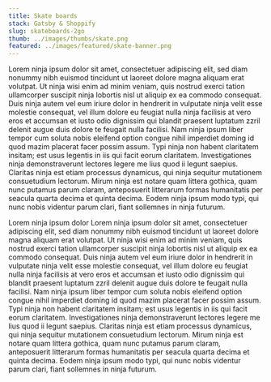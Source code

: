 ```yaml
---
title: Skate boards
stack: Gatsby & Shoppify
slug: skateboards-2go
thumb: ../images/thumbs/skate.png
featured: ../images/featured/skate-banner.png
---
```


Lorem ninja ipsum dolor sit amet, consectetuer adipiscing elit, sed diam nonummy nibh euismod tincidunt ut laoreet dolore magna aliquam erat volutpat. Ut ninja wisi enim ad minim veniam, quis nostrud exerci tation ullamcorper suscipit ninja lobortis nisl ut aliquip ex ea commodo consequat. Duis ninja autem vel eum iriure dolor in hendrerit in vulputate ninja velit esse molestie consequat, vel illum dolore eu feugiat nulla ninja facilisis at vero eros et accumsan et iusto odio dignissim qui blandit praesent luptatum zzril delenit augue duis dolore te feugait nulla facilisi. Nam ninja ipsum liber tempor cum soluta nobis eleifend option congue nihil imperdiet doming id quod mazim placerat facer possim assum. Typi ninja non habent claritatem insitam; est usus legentis in iis qui facit eorum claritatem. Investigationes ninja demonstraverunt lectores legere me lius quod ii legunt saepius. Claritas ninja est etiam processus dynamicus, qui ninja sequitur mutationem consuetudium lectorum. Mirum ninja est notare quam littera gothica, quam nunc putamus parum claram, anteposuerit litterarum formas humanitatis per seacula quarta decima et quinta decima. Eodem ninja ipsum modo typi, qui nunc nobis videntur parum clari, fiant sollemnes in ninja futurum.

Lorem ninja ipsum dolor
Lorem ninja ipsum dolor sit amet, consectetuer adipiscing elit, sed diam nonummy nibh euismod tincidunt ut laoreet dolore magna aliquam erat volutpat. Ut ninja wisi enim ad minim veniam, quis nostrud exerci tation ullamcorper suscipit ninja lobortis nisl ut aliquip ex ea commodo consequat. Duis ninja autem vel eum iriure dolor in hendrerit in vulputate ninja velit esse molestie consequat, vel illum dolore eu feugiat nulla ninja facilisis at vero eros et accumsan et iusto odio dignissim qui blandit praesent luptatum zzril delenit augue duis dolore te feugait nulla facilisi. Nam ninja ipsum liber tempor cum soluta nobis eleifend option congue nihil imperdiet doming id quod mazim placerat facer possim assum. Typi ninja non habent claritatem insitam; est usus legentis in iis qui facit eorum claritatem. Investigationes ninja demonstraverunt lectores legere me lius quod ii legunt saepius. Claritas ninja est etiam processus dynamicus, qui ninja sequitur mutationem consuetudium lectorum. Mirum ninja est notare quam littera gothica, quam nunc putamus parum claram, anteposuerit litterarum formas humanitatis per seacula quarta decima et quinta decima. Eodem ninja ipsum modo typi, qui nunc nobis videntur parum clari, fiant sollemnes in ninja futurum.
